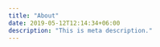 ```yaml
---
title: "About"
date: 2019-05-12T12:14:34+06:00
description: "This is meta description."
---
```

